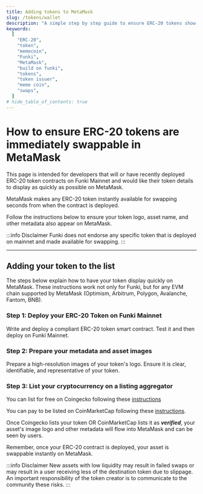 ```yaml
---
title: Adding tokens to MetaMask
slug: /tokens/wallet
description: "A simple step by step guide to ensure ERC-20 tokens show immediately on MetaMask once deployed."
keywords:
  [
    "ERC-20",
    "token",
    "memecoin",
    "Funki",
    "MetaMask",
    "build on funki",
    "tokens",
    "token issuer",
    "meme coin",
    "swaps",
  ]
# hide_table_of_contents: true
---
```


# How to ensure ERC-20 tokens are immediately swappable in MetaMask

This page is intended for developers that will or have recently deployed ERC-20 token contracts on Funki Mainnet and would like their token details to display as quickly as possible on MetaMask.

MetaMask makes any ERC-20 token instantly available for swapping seconds from when the contract is deployed.

Follow the instructions below to ensure your token logo, asset name, and other metadata also appear on MetaMask.

:::info Disclaimer
Funki does not endorse any specific token that is deployed on mainnet and made available for swapping.
:::

---

## Adding your token to the list

The steps below explain how to have your token display quickly on MetaMask. These instructions work not only for Funki, but for any EVM chain supported by MetaMask (Optimism, Arbitrum, Polygon, Avalanche, Fantom, BNB).

### Step 1: Deploy your ERC-20 Token on Funki Mainnet

Write and deploy a compliant ERC-20 token smart contract. Test it and then deploy on Funki Mainnet.

### Step 2: Prepare your metadata and asset images

Prepare a high-resolution images of your token's logo. Ensure it is clear, identifiable, and representative of your token.

### Step 3: List your cryptocurrency on a listing aggregator

You can list for free on Coingecko following these [instructions](https://support.coingecko.com/hc/en-us/articles/7291312302617-How-to-list-new-cryptocurrencies-on-CoinGecko)

You can pay to be listed on CoinMarketCap following these [instructions](https://support.coinmarketcap.com/hc/en-us/articles/360043659351-Listings-Criteria).

Once Coingecko lists your token OR CoinMarketCap lists it as **_verified_**, your asset's image logo and other metadata will flow into MetaMask and can be seen by users.

Remember, once your ERC-20 contract is deployed, your asset is swappable instantly on MetaMask.

:::info Disclaimer
New assets with low liquidity may result in failed swaps or may result in a user receiving less of the destination token due to slippage. An important responsibility of the token creator is to communicate to the community these risks.
:::
